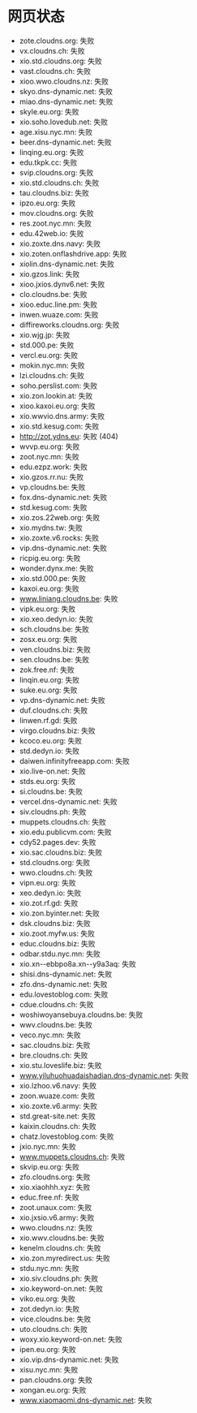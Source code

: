 # 网页状态
- zote.cloudns.org: 失败
- vx.cloudns.ch: 失败
- xio.std.cloudns.org: 失败
- vast.cloudns.ch: 失败
- xioo.wwo.cloudns.nz: 失败
- skyo.dns-dynamic.net: 失败
- miao.dns-dynamic.net: 失败
- skyle.eu.org: 失败
- xio.soho.lovedub.net: 失败
- age.xisu.nyc.mn: 失败
- beer.dns-dynamic.net: 失败
- linqing.eu.org: 失败
- edu.tkpk.cc: 失败
- svip.cloudns.org: 失败
- xio.std.cloudns.ch: 失败
- tau.cloudns.biz: 失败
- ipzo.eu.org: 失败
- mov.cloudns.org: 失败
- res.zoot.nyc.mn: 失败
- edu.42web.io: 失败
- xio.zoxte.dns.navy: 失败
- xio.zoten.onflashdrive.app: 失败
- xiolin.dns-dynamic.net: 失败
- xio.gzos.link: 失败
- xioo.jxios.dynv6.net: 失败
- clo.cloudns.be: 失败
- xioo.educ.line.pm: 失败
- inwen.wuaze.com: 失败
- diffireworks.cloudns.org: 失败
- xio.wjg.jp: 失败
- std.000.pe: 失败
- vercl.eu.org: 失败
- mokin.nyc.mn: 失败
- lzi.cloudns.ch: 失败
- soho.perslist.com: 失败
- xio.zon.lookin.at: 失败
- xioo.kaxoi.eu.org: 失败
- xio.wwvio.dns.army: 失败
- xio.std.kesug.com: 失败
- http://zot.ydns.eu: 失败 (404)
- wvvp.eu.org: 失败
- zoot.nyc.mn: 失败
- edu.ezpz.work: 失败
- xio.gzos.rr.nu: 失败
- vp.cloudns.be: 失败
- fox.dns-dynamic.net: 失败
- std.kesug.com: 失败
- xio.zos.22web.org: 失败
- xio.mydns.tw: 失败
- xio.zoxte.v6.rocks: 失败
- vip.dns-dynamic.net: 失败
- ricpig.eu.org: 失败
- wonder.dynx.me: 失败
- xio.std.000.pe: 失败
- kaxoi.eu.org: 失败
- www.liniang.cloudns.be: 失败
- vipk.eu.org: 失败
- xio.xeo.dedyn.io: 失败
- sch.cloudns.be: 失败
- zosx.eu.org: 失败
- ven.cloudns.biz: 失败
- sen.cloudns.be: 失败
- zok.free.nf: 失败
- linqin.eu.org: 失败
- suke.eu.org: 失败
- vp.dns-dynamic.net: 失败
- duf.cloudns.ch: 失败
- linwen.rf.gd: 失败
- virgo.cloudns.biz: 失败
- kcoco.eu.org: 失败
- std.dedyn.io: 失败
- daiwen.infinityfreeapp.com: 失败
- xio.live-on.net: 失败
- stds.eu.org: 失败
- si.cloudns.be: 失败
- vercel.dns-dynamic.net: 失败
- siv.cloudns.ph: 失败
- muppets.cloudns.ch: 失败
- xio.edu.publicvm.com: 失败
- cdy52.pages.dev: 失败
- xio.sac.cloudns.biz: 失败
- std.cloudns.org: 失败
- wwo.cloudns.ch: 失败
- vipn.eu.org: 失败
- xeo.dedyn.io: 失败
- xio.zot.rf.gd: 失败
- xio.zon.byinter.net: 失败
- dsk.cloudns.biz: 失败
- xio.zoot.myfw.us: 失败
- educ.cloudns.biz: 失败
- odbar.stdu.nyc.mn: 失败
- xio.xn--ebbpo8a.xn--y9a3aq: 失败
- shisi.dns-dynamic.net: 失败
- zfo.dns-dynamic.net: 失败
- edu.lovestoblog.com: 失败
- cdue.cloudns.ch: 失败
- woshiwoyansebuya.cloudns.be: 失败
- wwv.cloudns.be: 失败
- veco.nyc.mn: 失败
- sac.cloudns.biz: 失败
- bre.cloudns.ch: 失败
- xio.stu.loveslife.biz: 失败
- www.yiluhuohuadaishadian.dns-dynamic.net: 失败
- xio.lzhoo.v6.navy: 失败
- zoon.wuaze.com: 失败
- xio.zoxte.v6.army: 失败
- std.great-site.net: 失败
- kaixin.cloudns.ch: 失败
- chatz.lovestoblog.com: 失败
- jxio.nyc.mn: 失败
- www.muppets.cloudns.ch: 失败
- skvip.eu.org: 失败
- zfo.cloudns.org: 失败
- xio.xiaohhh.xyz: 失败
- educ.free.nf: 失败
- zoot.unaux.com: 失败
- xio.jxsio.v6.army: 失败
- wwo.cloudns.nz: 失败
- xio.wwv.cloudns.be: 失败
- kenelm.cloudns.ch: 失败
- xio.zon.myredirect.us: 失败
- stdu.nyc.mn: 失败
- xio.siv.cloudns.ph: 失败
- xio.keyword-on.net: 失败
- viko.eu.org: 失败
- zot.dedyn.io: 失败
- vice.cloudns.be: 失败
- uto.cloudns.ch: 失败
- woxy.xio.keyword-on.net: 失败
- ipen.eu.org: 失败
- xio.vip.dns-dynamic.net: 失败
- xisu.nyc.mn: 失败
- pan.cloudns.org: 失败
- xongan.eu.org: 失败
- www.xiaomaomi.dns-dynamic.net: 失败

